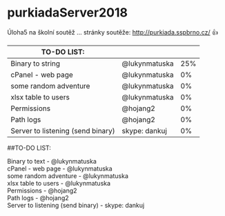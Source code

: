 # purkiadaServer2018
Úloha5 na školní soutěž ... stránky soutěže: http://purkiada.sspbrno.cz/ :+1:

  

TO-DO LIST:|<br />                                       | <br />
---|---|---
Binary to string                  | @lukynmatuska<br /> | 25%
cPanel - web page                 | @lukynmatuska<br /> | 0%
some random adventure             | @lukynmatuska<br /> | 0%
xlsx table to users               | @lukynmatuska<br /> | 0%
Permissions                       | @hojang2<br />      | 0%
Path logs                         | @hojang2            | 0%
Server to listening (send binary) | skype: dankuj       | 0%


##TO-DO LIST:

Binary to text                    - @lukynmatuska<br />
cPanel - web page                 - @lukynmatuska<br />
some random adventure             - @lukynmatuska<br />
xlsx table to users               - @lukynmatuska<br />
Permissions                       - @hojang2<br />
Path logs                         - @hojang2<br />
Server to listening (send binary) - skype: dankuj<br />



